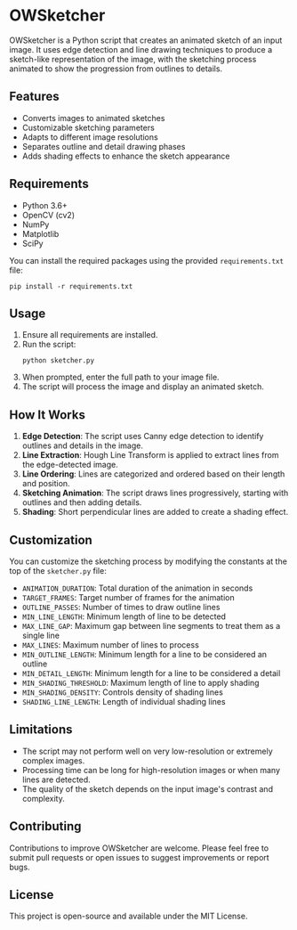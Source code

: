 # OWSketcher

OWSketcher is a Python script that creates an animated sketch of an input image. It uses edge detection and line drawing techniques to produce a sketch-like representation of the image, with the sketching process animated to show the progression from outlines to details.

## Features

- Converts images to animated sketches
- Customizable sketching parameters
- Adapts to different image resolutions
- Separates outline and detail drawing phases
- Adds shading effects to enhance the sketch appearance

## Requirements

- Python 3.6+
- OpenCV (cv2)
- NumPy
- Matplotlib
- SciPy

You can install the required packages using the provided `requirements.txt` file:

```
pip install -r requirements.txt
```

## Usage

1. Ensure all requirements are installed.
2. Run the script:
   ```
   python sketcher.py
   ```
3. When prompted, enter the full path to your image file.
4. The script will process the image and display an animated sketch.

## How It Works

1. **Edge Detection**: The script uses Canny edge detection to identify outlines and details in the image.
2. **Line Extraction**: Hough Line Transform is applied to extract lines from the edge-detected image.
3. **Line Ordering**: Lines are categorized and ordered based on their length and position.
4. **Sketching Animation**: The script draws lines progressively, starting with outlines and then adding details.
5. **Shading**: Short perpendicular lines are added to create a shading effect.

## Customization

You can customize the sketching process by modifying the constants at the top of the `sketcher.py` file:

- `ANIMATION_DURATION`: Total duration of the animation in seconds
- `TARGET_FRAMES`: Target number of frames for the animation
- `OUTLINE_PASSES`: Number of times to draw outline lines
- `MIN_LINE_LENGTH`: Minimum length of line to be detected
- `MAX_LINE_GAP`: Maximum gap between line segments to treat them as a single line
- `MAX_LINES`: Maximum number of lines to process
- `MIN_OUTLINE_LENGTH`: Minimum length for a line to be considered an outline
- `MIN_DETAIL_LENGTH`: Minimum length for a line to be considered a detail
- `MIN_SHADING_THRESHOLD`: Maximum length of line to apply shading
- `MIN_SHADING_DENSITY`: Controls density of shading lines
- `SHADING_LINE_LENGTH`: Length of individual shading lines

## Limitations

- The script may not perform well on very low-resolution or extremely complex images.
- Processing time can be long for high-resolution images or when many lines are detected.
- The quality of the sketch depends on the input image's contrast and complexity.

## Contributing

Contributions to improve OWSketcher are welcome. Please feel free to submit pull requests or open issues to suggest improvements or report bugs.

## License

This project is open-source and available under the MIT License.
